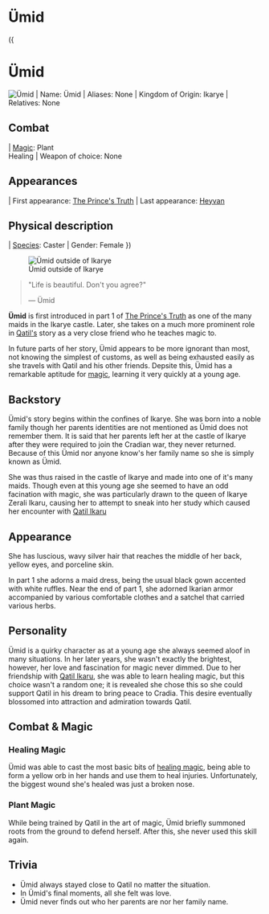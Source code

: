 # Ümid

({
  # Ümid
  ![Ümid](backend/images/ümid-1.png)
  | Name: Ümid
  | Aliases: None
  | Kingdom of Origin: Ikarye
  | Relatives: None
  ## Combat
  | [Magic](?entry=magic): Plant <br> Healing
  | Weapon of choice: None
  ## Appearances
  | First appearance: [The Prince's Truth](?entry=the-prince's-truth)
  | Last appearance: [Heyvan](?entry=heyvan-(book))
  ## Physical description
  | [Species](?entry=species): Caster
  | Gender: Female
})

<figure>
  <img src="backend/images/ümid-2.png" alt="Ümid outside of Ikarye">
  <figcaption>Ümid outside of Ikarye</figcaption>
</figure>

> "Life is beautiful. Don't you agree?"
>
> ― Ümid

**Ümid** is first introduced in part 1 of [The Prince's Truth](?entry=the-prince's-truth) as one of the many maids in the Ikarye castle. Later, she takes on a much more prominent role in [Qatil's](?entry=qatil-ikarye) story as a very close friend who he teaches magic to.

In future parts of her story, Ümid appears to be more ignorant than most, not knowing the simplest of customs, as well as being exhausted easily as she travels with Qatil and his other friends. Depsite this, Ümid has a remarkable aptitude for [magic](?entry=magic), learning it very quickly at a young age.

## Backstory

Ümid's story begins within the confines of Ikarye. She was born into a noble family though her parents identities are not mentioned as Ümid does not remember them. It is said that her parents left her at the castle of Ikarye after they were required to join the Cradian war, they never returned. Because of this Ümid nor anyone know's her family name so she is simply known as Ümid.

She was thus raised in the castle of Ikarye and made into one of it's many maids. Though even at this young age she seemed to have an odd facination with magic, she was particularly drawn to the queen of Ikarye Zerali Ikaru, causing her to attempt to sneak into her study which caused her encounter with [Qatil Ikaru](?entry=qatil-ikarye)

## Appearance

She has luscious, wavy silver hair that reaches the middle of her back, yellow eyes, and porceline skin.

In part 1 she adorns a maid dress, being the usual black gown accented with white ruffles. Near the end of part 1, she adorned Ikarian armor accompanied by various comfortable clothes and a satchel that carried various herbs.

## Personality

Ümid is a quirky character as at a young age she always seemed aloof in many situations. In her later years, she wasn't exactly the brightest, however, her love and fascination for magic never dimmed. Due to her friendship with [Qatil Ikaru](?entry=qatil-ikarye), she was able to learn healing magic, but this choice wasn't a random one; it is revealed she chose this so she could support Qatil in his dream to bring peace to Cradia. This desire eventually blossomed into attraction and admiration towards Qatil.

## Combat & Magic

### Healing Magic

Ümid was able to cast the most basic bits of [healing magic](?entry=magic), being able to form a yellow orb in her hands and use them to heal injuries. Unfortunately, the biggest wound she's healed was just a broken nose.

### Plant Magic

While being trained by Qatil in the art of magic, Ümid briefly summoned roots from the ground to defend herself. After this, she never used this skill again.

## Trivia

* Ümid always stayed close to Qatil no matter the situation.
* In Ümid's final moments, all she felt was love.
* Ümid never finds out who her parents are nor her family name.